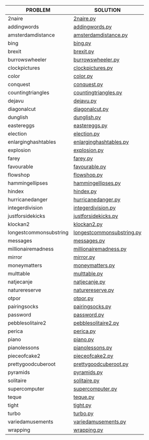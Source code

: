 |PROBLEM|SOLUTION|
|-|-|
|2naire|[2naire.py](kattis_solutions/2naire.py)|
|addingwords|[addingwords.py](kattis_solutions/addingwords.py)|
|amsterdamdistance|[amsterdamdistance.py](kattis_solutions/amsterdamdistance.py)|
|bing|[bing.py](kattis_solutions/bing.py)|
|brexit|[brexit.py](kattis_solutions/brexit.py)|
|burrowswheeler|[burrowswheeler.py](kattis_solutions/burrowswheeler.py)|
|clockpictures|[clockpictures.py](kattis_solutions/clockpictures.py)|
|color|[color.py](kattis_solutions/color.py)|
|conquest|[conquest.py](kattis_solutions/conquest.py)|
|countingtriangles|[countingtriangles.py](kattis_solutions/countingtriangles.py)|
|dejavu|[dejavu.py](kattis_solutions/dejavu.py)|
|diagonalcut|[diagonalcut.py](kattis_solutions/diagonalcut.py)|
|dunglish|[dunglish.py](kattis_solutions/dunglish.py)|
|eastereggs|[eastereggs.py](kattis_solutions/eastereggs.py)|
|election|[election.py](kattis_solutions/election.py)|
|enlarginghashtables|[enlarginghashtables.py](kattis_solutions/enlarginghashtables.py)|
|explosion|[explosion.py](kattis_solutions/explosion.py)|
|farey|[farey.py](kattis_solutions/farey.py)|
|favourable|[favourable.py](kattis_solutions/favourable.py)|
|flowshop|[flowshop.py](kattis_solutions/flowshop.py)|
|hammingellipses|[hammingellipses.py](kattis_solutions/hammingellipses.py)|
|hindex|[hindex.py](kattis_solutions/hindex.py)|
|hurricanedanger|[hurricanedanger.py](kattis_solutions/hurricanedanger.py)|
|integerdivision|[integerdivision.py](kattis_solutions/integerdivision.py)|
|justforsidekicks|[justforsidekicks.py](kattis_solutions/justforsidekicks.py)|
|klockan2|[klockan2.py](kattis_solutions/klockan2.py)|
|longestcommonsubstring|[longestcommonsubstring.py](kattis_solutions/longestcommonsubstring.py)|
|messages|[messages.py](kattis_solutions/messages.py)|
|millionairemadness|[millionairemadness.py](kattis_solutions/millionairemadness.py)|
|mirror|[mirror.py](kattis_solutions/mirror.py)|
|moneymatters|[moneymatters.py](kattis_solutions/moneymatters.py)|
|multtable|[multtable.py](kattis_solutions/multtable.py)|
|natjecanje|[natjecanje.py](kattis_solutions/natjecanje.py)|
|naturereserve|[naturereserve.py](kattis_solutions/naturereserve.py)|
|otpor|[otpor.py](kattis_solutions/otpor.py)|
|pairingsocks|[pairingsocks.py](kattis_solutions/pairingsocks.py)|
|password|[password.py](kattis_solutions/password.py)|
|pebblesolitaire2|[pebblesolitaire2.py](kattis_solutions/pebblesolitaire2.py)|
|perica|[perica.py](kattis_solutions/perica.py)|
|piano|[piano.py](kattis_solutions/piano.py)|
|pianolessons|[pianolessons.py](kattis_solutions/pianolessons.py)|
|pieceofcake2|[pieceofcake2.py](kattis_solutions/pieceofcake2.py)|
|prettygoodcuberoot|[prettygoodcuberoot.py](kattis_solutions/prettygoodcuberoot.py)|
|pyramids|[pyramids.py](kattis_solutions/pyramids.py)|
|solitaire|[solitaire.py](kattis_solutions/solitaire.py)|
|supercomputer|[supercomputer.py](kattis_solutions/supercomputer.py)|
|teque|[teque.py](kattis_solutions/teque.py)|
|tight|[tight.py](kattis_solutions/tight.py)|
|turbo|[turbo.py](kattis_solutions/turbo.py)|
|variedamusements|[variedamusements.py](kattis_solutions/variedamusements.py)|
|wrapping|[wrapping.py](kattis_solutions/wrapping.py)|
